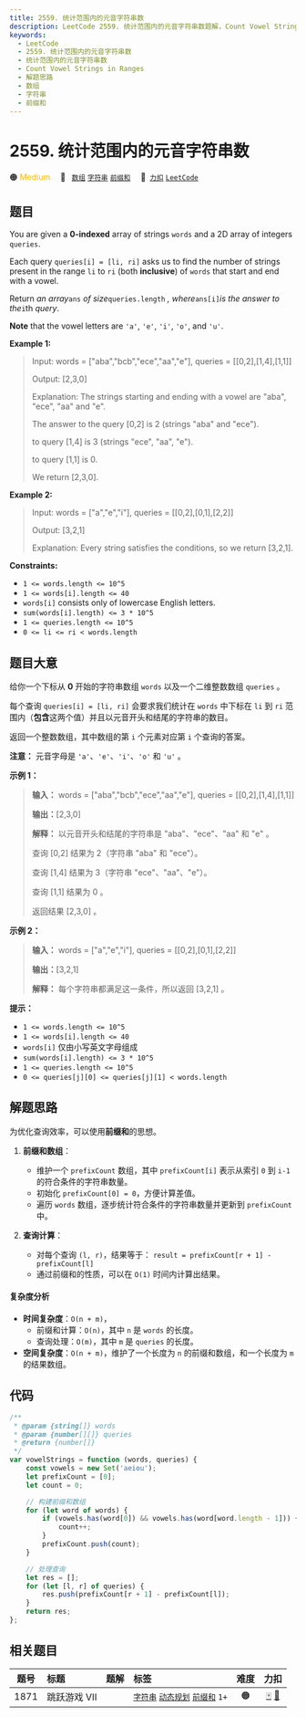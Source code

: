 ```yaml
---
title: 2559. 统计范围内的元音字符串数
description: LeetCode 2559. 统计范围内的元音字符串数题解，Count Vowel Strings in Ranges，包含解题思路、复杂度分析以及完整的 JavaScript 代码实现。
keywords:
  - LeetCode
  - 2559. 统计范围内的元音字符串数
  - 统计范围内的元音字符串数
  - Count Vowel Strings in Ranges
  - 解题思路
  - 数组
  - 字符串
  - 前缀和
---
```


# 2559. 统计范围内的元音字符串数

🟠 <font color=#ffb800>Medium</font>&emsp; 🔖&ensp; [`数组`](/tag/array.md) [`字符串`](/tag/string.md) [`前缀和`](/tag/prefix-sum.md)&emsp; 🔗&ensp;[`力扣`](https://leetcode.cn/problems/count-vowel-strings-in-ranges) [`LeetCode`](https://leetcode.com/problems/count-vowel-strings-in-ranges)

## 题目

You are given a **0-indexed** array of strings `words` and a 2D array of
integers `queries`.

Each query `queries[i] = [li, ri]` asks us to find the number of strings
present in the range `li` to `ri` (both **inclusive**) of `words` that start
and end with a vowel.

Return _an array_`ans` _of size_`queries.length` _, where_`ans[i]`_is the answer to the_`i`th _query_.

**Note** that the vowel letters are `'a'`, `'e'`, `'i'`, `'o'`, and `'u'`.

**Example 1:**

> Input: words = ["aba","bcb","ece","aa","e"], queries = [[0,2],[1,4],[1,1]]
>
> Output: [2,3,0]
>
> Explanation: The strings starting and ending with a vowel are "aba", "ece", "aa" and "e".
>
> The answer to the query [0,2] is 2 (strings "aba" and "ece").
>
> to query [1,4] is 3 (strings "ece", "aa", "e").
>
> to query [1,1] is 0.
>
> We return [2,3,0].

**Example 2:**

> Input: words = ["a","e","i"], queries = [[0,2],[0,1],[2,2]]
>
> Output: [3,2,1]
>
> Explanation: Every string satisfies the conditions, so we return [3,2,1].

**Constraints:**

- `1 <= words.length <= 10^5`
- `1 <= words[i].length <= 40`
- `words[i]` consists only of lowercase English letters.
- `sum(words[i].length) <= 3 * 10^5`
- `1 <= queries.length <= 10^5`
- `0 <= li <= ri < words.length`

## 题目大意

给你一个下标从 **0** 开始的字符串数组 `words` 以及一个二维整数数组 `queries` 。

每个查询 `queries[i] = [li, ri]` 会要求我们统计在 `words` 中下标在 `li` 到 `ri` 范围内（**包含**这两个值）并且以元音开头和结尾的字符串的数目。

返回一个整数数组，其中数组的第 `i` 个元素对应第 `i` 个查询的答案。

**注意：** 元音字母是 `'a'`、`'e'`、`'i'`、`'o'` 和 `'u'` 。

**示例 1：**

> **输入：** words = ["aba","bcb","ece","aa","e"], queries = [[0,2],[1,4],[1,1]]
>
> **输出：**[2,3,0]
>
> **解释：** 以元音开头和结尾的字符串是 "aba"、"ece"、"aa" 和 "e" 。
>
> 查询 [0,2] 结果为 2（字符串 "aba" 和 "ece"）。
>
> 查询 [1,4] 结果为 3（字符串 "ece"、"aa"、"e"）。
>
> 查询 [1,1] 结果为 0 。
>
> 返回结果 [2,3,0] 。

**示例 2：**

> **输入：** words = ["a","e","i"], queries = [[0,2],[0,1],[2,2]]
>
> **输出：**[3,2,1]
>
> **解释：** 每个字符串都满足这一条件，所以返回 [3,2,1] 。

**提示：**

- `1 <= words.length <= 10^5`
- `1 <= words[i].length <= 40`
- `words[i]` 仅由小写英文字母组成
- `sum(words[i].length) <= 3 * 10^5`
- `1 <= queries.length <= 10^5`
- `0 <= queries[j][0] <= queries[j][1] < words.length`

## 解题思路

为优化查询效率，可以使用**前缀和**的思想。

1. **前缀和数组**：

   - 维护一个 `prefixCount` 数组，其中 `prefixCount[i]` 表示从索引 `0` 到 `i-1` 的符合条件的字符串数量。
   - 初始化 `prefixCount[0] = 0`，方便计算差值。
   - 遍历 `words` 数组，逐步统计符合条件的字符串数量并更新到 `prefixCount` 中。

2. **查询计算**：

   - 对每个查询 `(l, r)`，结果等于：
     `result = prefixCount[r + 1] - prefixCount[l]`
   - 通过前缀和的性质，可以在 `O(1)` 时间内计算出结果。

#### 复杂度分析

- **时间复杂度**：`O(n + m)`，
  - 前缀和计算：`O(n)`，其中 `n` 是 `words` 的长度。
  - 查询处理：`O(m)`，其中 `m` 是 `queries` 的长度。
- **空间复杂度**：`O(n + m)`，维护了一个长度为 `n` 的前缀和数组，和一个长度为 `m` 的结果数组。

## 代码

```javascript
/**
 * @param {string[]} words
 * @param {number[][]} queries
 * @return {number[]}
 */
var vowelStrings = function (words, queries) {
	const vowels = new Set('aeiou');
	let prefixCount = [0];
	let count = 0;

	// 构建前缀和数组
	for (let word of words) {
		if (vowels.has(word[0]) && vowels.has(word[word.length - 1])) {
			count++;
		}
		prefixCount.push(count);
	}

	// 处理查询
	let res = [];
	for (let [l, r] of queries) {
		res.push(prefixCount[r + 1] - prefixCount[l]);
	}
	return res;
};
```

## 相关题目

<!-- prettier-ignore -->
| 题号 | 标题 | 题解 | 标签 | 难度 | 力扣 |
| :------: | :------ | :------: | :------ | :------: | :------: |
| 1871 | 跳跃游戏 VII |  |  [`字符串`](/tag/string.md) [`动态规划`](/tag/dynamic-programming.md) [`前缀和`](/tag/prefix-sum.md) `1+` | 🟠 | [🀄️](https://leetcode.cn/problems/jump-game-vii) [🔗](https://leetcode.com/problems/jump-game-vii) |